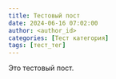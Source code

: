 ```yaml
---
title: Тестовый пост
date: 2024-06-16 07:02:00
author: <author_id>
categories: [Тест категория]
tags: [тест_тег]
---
```


Это тестовый пост.